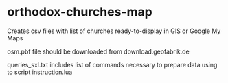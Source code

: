 # orthodox-churches-map
Creates csv files with list of churches ready-to-display in GIS or Google My Maps

osm.pbf file should be downloaded from download.geofabrik.de

queries_sxl.txt includes list of commands necessary to prepare data using to script instruction.lua
